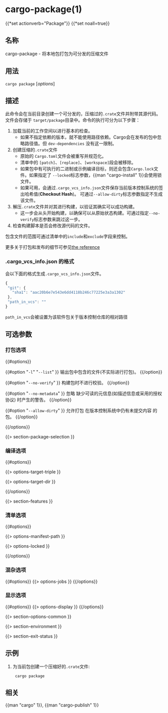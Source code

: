 # cargo-package(1)
{{*set actionverb="Package"}}
{{*set noall=true}}

## 名称

cargo-package - 将本地包打包为可分发的压缩文件

## 用法

`cargo package` [_options_]

## 描述

此命令会在当前目录创建一个可分发的，压缩过的`.crate`文件并附带其源代码。文件会存储于
`target/package`目录中。命令的执行可分为以下步骤：

1. 加载当前的工作空间以进行基本的检查。
    - 如果不指定依赖的版本，就不能使用路径依赖。Cargo会在发布的包中忽略路径值。但
      `dev-dependencies` 没有这一限制。
2. 创建压缩的`.crate`文件
    - 原始的 `Cargo.toml`文件会被重写并规范化。
    - 清单中的 `[patch]`、`[replace]`、`[workspace]`段会被移除。
    - 如果包中有可执行的二进制或示例编译目标，则还会包含`Cargo.lock`文件。如果指定了
      `--locked`标志参数，{{man "cargo-install" 1}}会使用锁文件。
    - 如果可用，会通过`.cargo_vcs_info.json`文件保存当前版本控制系统的签出哈希值(__Checkout Hash__)。
      可通过`--allow-dirty`标志参数指定不生成该文件。
3. 解压`.crate`文件并对其进行构建，以验证其确实可以成功构建。
    - 这一步会从头开始构建，以确保可以从原始状态构建。可通过指定`--no-verify`标志参数来跳过这一步。
4. 检查构建脚本是否会修改源代码的文件。

包含文件的范围可通过清单中的`include`和`exclude`字段来控制。

更多关于打包和发布的细节可参见[the reference](../reference/publishing.html)

### .cargo_vcs_info.json 的格式

会以下面的格式生成`.cargo_vcs_info.json`文件。

```javascript
{
 "git": {
   "sha1": "aac20b6e7e543e6dd4118b246c77225e3a3a1302"
 },
 "path_in_vcs": ""
}
```

`path_in_vcs`会被设置为该软件包关于版本控制仓库的相对路径

## 可选参数

### 打包选项

{{#options}}

{{#option "`-l`" "`--list`" }}
输出包中包含的文件(不实际进行打包)。
{{/option}}

{{#option "`--no-verify`" }}
构建包时不进行校验。
{{/option}}

{{#option "`--no-metadata`" }}
忽略 缺少可读的元信息(如描述信息或采用的授权协议) 时产生的警告。
{{/option}}

{{#option "`--allow-dirty`" }}
允许打包 在版本控制系统中仍有未提交内容 的包。
{{/option}}

{{/options}}

{{> section-package-selection }}

### 编译选项

{{#options}}

{{> options-target-triple }}

{{> options-target-dir }}

{{/options}}

{{> section-features }}

### 清单选项

{{#options}}

{{> options-manifest-path }}

{{> options-locked }}

{{/options}}

### 混杂选项

{{#options}}
{{> options-jobs }}
{{/options}}

### 显示选项

{{#options}}
{{> options-display }}
{{/options}}

{{> section-options-common }}

{{> section-environment }}

{{> section-exit-status }}

## 示例

1. 为当前包创建一个压缩好的`.crate`文件:

        cargo package

## 相关
{{man "cargo" 1}}, {{man "cargo-publish" 1}}
